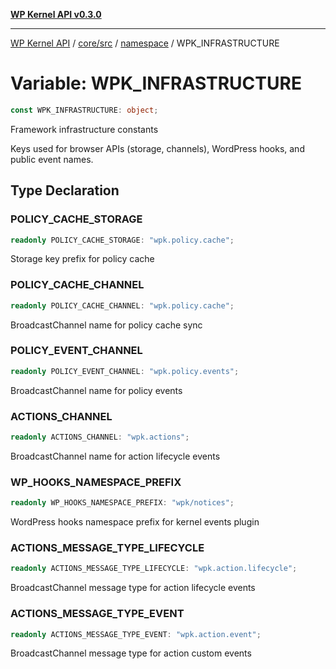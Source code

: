 [**WP Kernel API v0.3.0**](../../../../../README.md)

---

[WP Kernel API](../../../../../README.md) / [core/src](../../../README.md) / [namespace](../README.md) / WPK_INFRASTRUCTURE

# Variable: WPK_INFRASTRUCTURE

```ts
const WPK_INFRASTRUCTURE: object;
```

Framework infrastructure constants

Keys used for browser APIs (storage, channels), WordPress hooks, and public event names.

## Type Declaration

### POLICY_CACHE_STORAGE

```ts
readonly POLICY_CACHE_STORAGE: "wpk.policy.cache";
```

Storage key prefix for policy cache

### POLICY_CACHE_CHANNEL

```ts
readonly POLICY_CACHE_CHANNEL: "wpk.policy.cache";
```

BroadcastChannel name for policy cache sync

### POLICY_EVENT_CHANNEL

```ts
readonly POLICY_EVENT_CHANNEL: "wpk.policy.events";
```

BroadcastChannel name for policy events

### ACTIONS_CHANNEL

```ts
readonly ACTIONS_CHANNEL: "wpk.actions";
```

BroadcastChannel name for action lifecycle events

### WP_HOOKS_NAMESPACE_PREFIX

```ts
readonly WP_HOOKS_NAMESPACE_PREFIX: "wpk/notices";
```

WordPress hooks namespace prefix for kernel events plugin

### ACTIONS_MESSAGE_TYPE_LIFECYCLE

```ts
readonly ACTIONS_MESSAGE_TYPE_LIFECYCLE: "wpk.action.lifecycle";
```

BroadcastChannel message type for action lifecycle events

### ACTIONS_MESSAGE_TYPE_EVENT

```ts
readonly ACTIONS_MESSAGE_TYPE_EVENT: "wpk.action.event";
```

BroadcastChannel message type for action custom events
